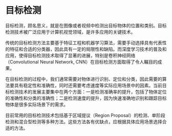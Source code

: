 # 目标检测

目标检测，顾名思义，就是在图像或者视频中检测出目标物体的位置和类别。目标检测技术被广泛应用于计算机视觉领域，是许多应用的关键技术。

传统的目标检测方法主要基于特征工程和机器学习算法，需要手动选择具有代表性的特征和合适的分类器，因此具有一定的局限性和缺陷。而深度学习技术的普及和应用，使得目标检测技术取得了显著的进展，特别是卷积神经网络（Convolutional Neural Network, CNN）在目标检测方面取得了令人瞩目的成果。

在目标检测的过程中，我们通常需要对物体进行识别、定位和分类，因此需要的算法要具有稳定性和准确性，同时还需要考虑速度等实际应用场景中的因素。当前目标检测技术的发展主要集中在两个方面：一是检测准确率的提升，包括了物体定位的准确性和分类的准确性；二是检测速度的提升，因为快速准确地识别和跟踪目标物体是很多实际场景下的需求。

目前常用的目标检测技术包括基于区域提议（Region Proposal）的检测、单阶段检测和混合型检测等多种方法。这些方法各有优缺点，应根据具体应用场景选择合适的方法。